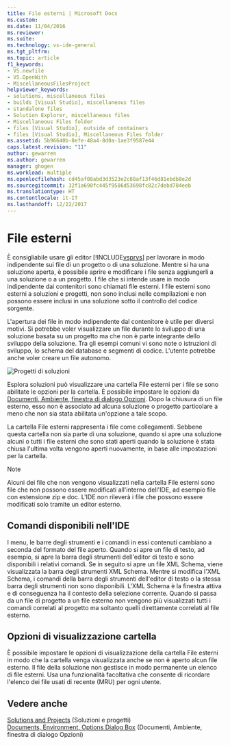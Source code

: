 ```yaml
---
title: File esterni | Microsoft Docs
ms.custom: 
ms.date: 11/04/2016
ms.reviewer: 
ms.suite: 
ms.technology: vs-ide-general
ms.tgt_pltfrm: 
ms.topic: article
f1_keywords:
- VS.newfile
- VS.OpenWith
- MiscellaneousFilesProject
helpviewer_keywords:
- solutions, miscellaneous files
- builds [Visual Studio], miscellaneous files
- standalone files
- Solution Explorer, miscellaneous files
- Miscellaneous Files folder
- files [Visual Studio], outside of containers
- files [Visual Studio], Miscellaneous Files folder
ms.assetid: 5b96640b-8efe-48a4-8d0a-1ae3f9587e44
caps.latest.revision: "11"
author: gewarren
ms.author: gewarren
manager: ghogen
ms.workload: multiple
ms.openlocfilehash: cd45af08abd3d3523e2c88af13f46d81ebdb8e2d
ms.sourcegitcommit: 32f1a690fc445f9586d53698fc82c7debd784eeb
ms.translationtype: HT
ms.contentlocale: it-IT
ms.lasthandoff: 12/22/2017
---
```

# <a name="miscellaneous-files"></a>File esterni
È consigliabile usare gli editor [!INCLUDE[vsprvs](../../code-quality/includes/vsprvs_md.md)] per lavorare in modo indipendente sui file di un progetto o di una soluzione. Mentre si ha una soluzione aperta, è possibile aprire e modificare i file senza aggiungerli a una soluzione o a un progetto. I file che si intende usare in modo indipendente dai contenitori sono chiamati file esterni. I file esterni sono esterni a soluzioni e progetti, non sono inclusi nelle compilazioni e non possono essere inclusi in una soluzione sotto il controllo del codice sorgente.  
  
 L'apertura dei file in modo indipendente dal contenitore è utile per diversi motivi. Si potrebbe voler visualizzare un file durante lo sviluppo di una soluzione basata su un progetto ma che non è parte integrante dello sviluppo della soluzione. Tra gli esempi comuni vi sono note o istruzioni di sviluppo, lo schema del database e segmenti di codice. L'utente potrebbe anche voler creare un file autonomo.  
  
 ![Progetti di soluzioni](../../ide/reference/media/projects_solutions_misc.gif "Projects_Solutions_Misc")  
  
 Esplora soluzioni può visualizzare una cartella File esterni per i file se sono abilitate le opzioni per la cartella. È possibile impostare le opzioni da [Documenti, Ambiente, finestra di dialogo Opzioni](../../ide/reference/documents-environment-options-dialog-box.md). Dopo la chiusura di un file esterno, esso non è associato ad alcuna soluzione o progetto particolare a meno che non sia stata abilitata un'opzione a tale scopo.  
  
 La cartella File esterni rappresenta i file come collegamenti. Sebbene questa cartella non sia parte di una soluzione, quando si apre una soluzione alcuni o tutti i file esterni che sono stati aperti quando la soluzione è stata chiusa l'ultima volta vengono aperti nuovamente, in base alle impostazioni per la cartella.  
  
> [!NOTE]
>  Alcuni dei file che non vengono visualizzati nella cartella File esterni sono file che non possono essere modificati all'interno dell'IDE, ad esempio file con estensione zip e doc. L'IDE non rileverà i file che possono essere modificati solo tramite un editor esterno.  
  
## <a name="commands-available-in-the-ide"></a>Comandi disponibili nell'IDE  
 I menu, le barre degli strumenti e i comandi in essi contenuti cambiano a seconda del formato del file aperto. Quando si apre un file di testo, ad esempio, si apre la barra degli strumenti dell'editor di testo e sono disponibili i relativi comandi. Se in seguito si apre un file XML Schema, viene visualizzata la barra degli strumenti XML Schema. Mentre si modifica l'XML Schema, i comandi della barra degli strumenti dell'editor di testo o la stessa barra degli strumenti non sono disponibili. L'XML Schema è la finestra attiva e di conseguenza ha il contesto della selezione corrente. Quando si passa da un file di progetto a un file esterno non vengono più visualizzati tutti i comandi correlati al progetto ma soltanto quelli direttamente correlati al file esterno.  
  
## <a name="folder-display-options"></a>Opzioni di visualizzazione cartella  
 È possibile impostare le opzioni di visualizzazione della cartella File esterni in modo che la cartella venga visualizzata anche se non è aperto alcun file esterno. Il file della soluzione non gestisce in modo permanente un elenco di file esterni. Usa una funzionalità facoltativa che consente di ricordare l'elenco dei file usati di recente (MRU) per ogni utente.  
  
## <a name="see-also"></a>Vedere anche  
 [Solutions and Projects](../../ide/solutions-and-projects-in-visual-studio.md)  (Soluzioni e progetti)  
 [Documents, Environment, Options Dialog Box](../../ide/reference/documents-environment-options-dialog-box.md) (Documenti, Ambiente, finestra di dialogo Opzioni)